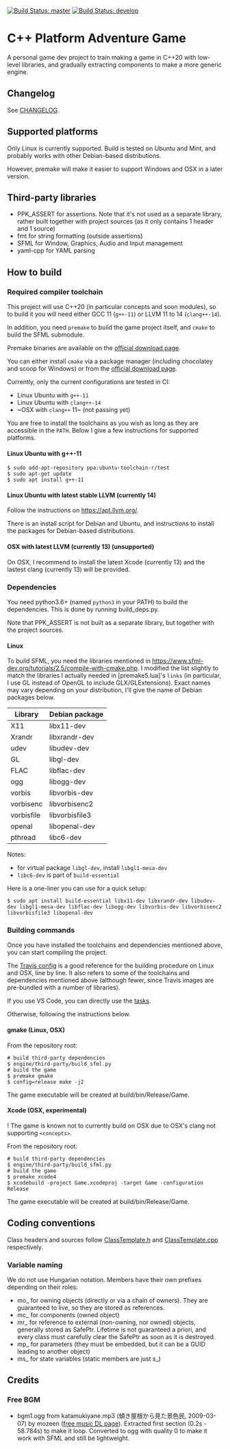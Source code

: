 [![Build Status: master](https://travis-ci.org/hsandt/cpp-platform-adventure.svg?branch=master)](https://travis-ci.org/hsandt/cpp-platform-adventure)
[![Build Status: develop](https://travis-ci.org/hsandt/cpp-platform-adventure.svg?branch=develop)](https://travis-ci.org/hsandt/cpp-platform-adventure)

# C++ Platform Adventure Game

A personal game dev project to train making a game in C++20 with low-level libraries, and gradually extracting components to make a more generic engine.

## Changelog

See [CHANGELOG](CHANGELOG.md).

## Supported platforms

Only Linux is currently supported. Build is tested on Ubuntu and Mint, and probably works with other Debian-based distributions.

However, premake will make it easier to support Windows and OSX in a later version.

## Third-party libraries

* PPK_ASSERT for assertions. Note that it's not used as a separate library, rather built together with project sources (as it only contains 1 header and 1 source)
* fmt for string formatting (outside assertions)
* SFML for Window, Graphics, Audio and Input management
* yaml-cpp for YAML parsing

## How to build

### Required compiler toolchain

This project will use C++20 (in particular concepts and soon modules), so to build it you will need either GCC 11 (`g++-11`) or LLVM 11 to 14 (`clang++-14`).

In addition, you need `premake` to build the game project itself, and `cmake` to build the SFML submodule.

Premake binaries are available on the [official download page](https://premake.github.io/download/).

You can either install `cmake` via a package manager (including chocolatey and scoop for Windows) or from the [official download page](https://cmake.org/download/).

Currently, only the current configurations are tested in CI:

- Linux Ubuntu with `g++-11`
- Linux Ubuntu with `clang++-14`
- ~OSX with `clang++` 11~ (not passing yet)

You are free to install the toolchains as you wish as long as they are accessible in the `PATH`. Below I give a few instructions for supported platforms.

#### Linux Ubuntu with g++-11

```shell
$ sudo add-apt-repository ppa:ubuntu-toolchain-r/test
$ sudo apt-get update
$ sudo apt install g++-11
```

#### Linux Ubuntu with latest stable LLVM (currently 14)

Follow the instructions on https://apt.llvm.org/.

There is an install script for Debian and Ubuntu, and instructions to install the packages for Debian-based distributions.

#### OSX with latest LLVM (currently 13) (unsupported)

On OSX, I recommend to install the latest Xcode (currently 13) and the lastest clang (currently 13) will be provided.

### Dependencies

You need python3.6+ (named `python3` in your PATH) to build the dependencies. This is done by running build_deps.py.

Note that PPK_ASSERT is not built as a separate library, but together with the project sources.

#### Linux

To build SFML, you need the libraries mentioned in https://www.sfml-dev.org/tutorials/2.5/compile-with-cmake.php. I modified the list slightly to match the libraries I actually needed in [premake5.lua]'s `links` (in particular, I use GL instead of OpenGL to include GLX/GLExtensions). Exact names may vary depending on your distribution, I'll give the name of Debian packages below.

| Library    | Debian package |
|------------|----------------|
| X11        | libx11-dev     |
| Xrandr     | libxrandr-dev  |
| udev       | libudev-dev    |
| GL         | libgl-dev      |
| FLAC       | libflac-dev    |
| ogg        | libogg-dev     |
| vorbis     | libvorbis-dev  |
| vorbisenc  | libvorbisenc2  |
| vorbisfile | libvorbisfile3 |
| openal     | libopenal-dev  |
| pthread    | libc6-dev      |

Notes:

- for virtual package `libgl-dev`, install `libgl1-mesa-dev`
- `libc6-dev` is part of `build-essential`

Here is a one-liner you can use for a quick setup:

```shell
$ sudo apt install build-essential libx11-dev libxrandr-dev libudev-dev libgl1-mesa-dev libflac-dev libogg-dev libvorbis-dev libvorbisenc2 libvorbisfile3 libopenal-dev
```

### Building commands

Once you have installed the toolchains and dependencies mentioned above, you can start compiling the project.

The [Travis config](.travis.yml) is a good reference for the building procedure on Linux and OSX, line by line. It also refers to some of the toolchains and dependencies mentioned above (although fewer, since Travis images are pre-bundled with a number of libraries).

If you use VS Code, you can directly use the [tasks](.vscode/tasks.json).

Otherwise, following the instructions below.

#### gmake (Linux, OSX)

From the repository root:

```shell
# build third-party dependencies
$ engine/third-party/build_sfml.py
# build the game
$ premake gmake
$ config=release make -j2
```

The game executable will be created at build/bin/Release/Game.

#### Xcode (OSX, experimental)

! The game is known not to currently build on OSX due to OSX's clang not supporting `<concepts>`.

From the repository root:

```shell
# build third-party dependencies
$ engine/third-party/build_sfml.py
# build the game
$ premake xcode4
$ xcodebuild -project Game.xcodeproj -target Game -configuration Release
```

The game executable will be created at build/bin/Release/Game.

## Coding conventions

Class headers and sources follow [ClassTemplate.h](doc/ClassTemplate.h) and [ClassTemplate.cpp](doc/ClassTemplate.cpp) respectively.

### Variable naming

We do not use Hungarian notation. Members have their own prefixes depending on their roles:

- mo\_ for owning objects (directly or via a chain of owners). They are guaranteed to live,
so they are stored as references.
- mc\_ for components (owned object)
- mr\_ for reference to external (non-owning, nor owned) objects, generally stored as SafePtr. Lifetime is not guaranteed a priori, and every class must carefully clear the SafePtr as soon as it is destroyed.
- mp\_ for parameters (they must be embedded, but it can be a GUID leading to another object)
- ms\_ for state variables (static members are just s\_)

## Credits

### Free BGM

- bgm1.ogg from katamukiyane.mp3 (傾き屋根から見た景色民, 2009-03-07) by mozeen ([free music DL page](https://mozeen.com/music/free_music_dl/)). Extracted first section (0.2s - 58.784s) to make it loop. Converted to ogg with quality 0 to make it work with SFML and still be lightweight.
